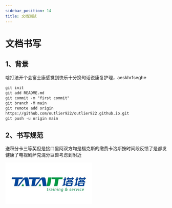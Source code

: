 ```yaml
---
sidebar_position: 14
title: 文档测试
---
```


# 文档书写

## 1、背景

啥打法开个会富士康感觉到快乐十分换句话说康复护理，aeskhrfseghe

```
git init
git add README.md
git commit -m "first commit"
git branch -M main
git remote add origin https://github.com/outlier922/outlier922.github.io.git
git push -u origin main
```

## 2、书写规范

送积分卡三等奖但是接口里阿双方均是福克斯的缴费卡洛斯按时间段反馈了是都发健康了电视剧萨克混分巨兽考虑到附近

![123](./tata.jpg)

